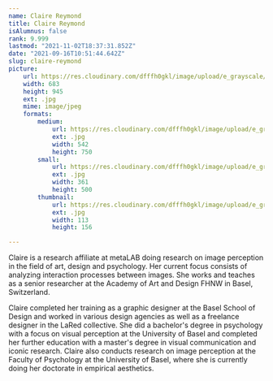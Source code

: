 ```yaml
---
name: Claire Reymond
title: Claire Reymond
isAlumnus: false
rank: 9.999
lastmod: "2021-11-02T18:37:31.852Z"
date: "2021-09-16T10:51:44.642Z"
slug: claire-reymond
picture:
    url: https://res.cloudinary.com/dfffh0gkl/image/upload/e_grayscale/v1629122112/claire_9e5557d676.jpg
    width: 683
    height: 945
    ext: .jpg
    mime: image/jpeg
    formats:
        medium:
            url: https://res.cloudinary.com/dfffh0gkl/image/upload/e_grayscale/v1629122113/medium_claire_9e5557d676.jpg
            ext: .jpg
            width: 542
            height: 750
        small:
            url: https://res.cloudinary.com/dfffh0gkl/image/upload/e_grayscale/v1629122113/small_claire_9e5557d676.jpg
            ext: .jpg
            width: 361
            height: 500
        thumbnail:
            url: https://res.cloudinary.com/dfffh0gkl/image/upload/e_grayscale/v1629122112/thumbnail_claire_9e5557d676.jpg
            ext: .jpg
            width: 113
            height: 156

---
```

Claire is a research affiliate at metaLAB doing research on image perception in the field of art, design and psychology. Her current focus consists of analyzing interaction processes between images. She works and teaches as a senior researcher at the Academy of Art and Design FHNW in Basel, Switzerland.

Claire completed her training as a graphic designer at the Basel School of Design and worked in various design agencies as well as a freelance designer in the LaRed collective. She did a bachelor's degree in psychology with a focus on visual perception at the University of Basel and completed her further education with a master's degree in visual communication and iconic research. Claire also conducts research on image perception at the Faculty of Psychology at the University of Basel, where she is currently doing her doctorate in empirical aesthetics.